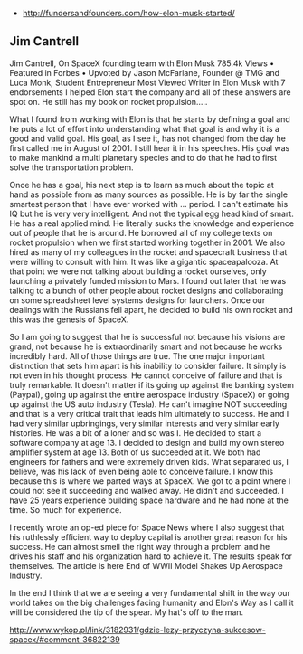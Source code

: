 - http://fundersandfounders.com/how-elon-musk-started/

## Jim Cantrell

Jim Cantrell, On SpaceX founding team with Elon Musk
785.4k Views • Featured in Forbes • Upvoted by Jason McFarlane, Founder @ TMG and Luca Monk, Student Entrepreneur
Most Viewed Writer in Elon Musk with 7 endorsements
I helped Elon start the company and all of these answers are spot on. He still has my book on rocket propulsion.....

What I found from working with Elon is that he starts by defining a goal and he puts a lot of effort into understanding what that goal is and why it is a good and valid goal. His goal, as I see it, has not changed from the day he first called me in August of 2001. I still hear it in his speeches. His goal was to make mankind a multi planetary species and to do that he had to first solve the transportation problem.

Once he has a goal, his next step is to learn as much about the topic at hand as possible from as many sources as possible. He is by far the single smartest person that I have ever worked with ... period. I can't estimate his IQ but he is very very intelligent. And not the typical egg head kind of smart. He has a real applied mind. He literally sucks the knowledge and experience out of people that he is around. He borrowed all of my college texts on rocket propulsion when we first started working together in 2001. We also hired as many of my colleagues in the rocket and spacecraft business that were willing to consult with him. It was like a gigantic spaceapalooza. At that point we were not talking about building a rocket ourselves, only launching a privately funded mission to Mars. I found out later that he was talking to a bunch of other people about rocket designs and collaborating on some spreadsheet level systems designs for launchers. Once our dealings with the Russians fell apart, he decided to build his own rocket and this was the genesis of SpaceX.

So I am going to suggest that he is successful not because his visions are grand, not because he is extraordinarily smart and not because he works incredibly hard. All of those things are true. The one major important distinction that sets him apart is his inability to consider failure. It simply is not even in his thought process. He cannot conceive of failure and that is truly remarkable. It doesn't matter if its going up against the banking system (Paypal), going up against the entire aerospace industry (SpaceX) or going up against the US auto industry (Tesla). He can't imagine NOT succeeding and that is a very critical trait that leads him ultimately to success. He and I had very similar upbringings, very similar interests and very similar early histories. He was a bit of a loner and so was I. He decided to start a software company at age 13. I decided to design and build my own stereo amplifier system at age 13. Both of us succeeded at it. We both had engineers for fathers and were extremely driven kids. What separated us, I believe, was his lack of even being able to conceive failure. I know this because this is where we parted ways at SpaceX. We got to a point where I could not see it succeeding and walked away. He didn't and succeeded. I have 25 years experience building space hardware and he had none at the time. So much for experience.

I recently wrote an op-ed piece for Space News where I also suggest that his ruthlessly efficient way to deploy capital is another great reason for his success. He can almost smell the right way through a problem and he drives his staff and his organization hard to achieve it. The results speak for themselves. The article is here End of WWII Model Shakes Up Aerospace Industry.

In the end I think that we are seeing a very fundamental shift in the way our world takes on the big challenges facing humanity and Elon's Way as I call it will be considered the tip of the spear. My hat's off to the man.

http://www.wykop.pl/link/3182931/gdzie-lezy-przyczyna-sukcesow-spacex/#comment-36822139

